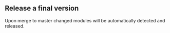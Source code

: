 ## Release a final version
Upon merge to master changed modules will be automatically detected and released.
